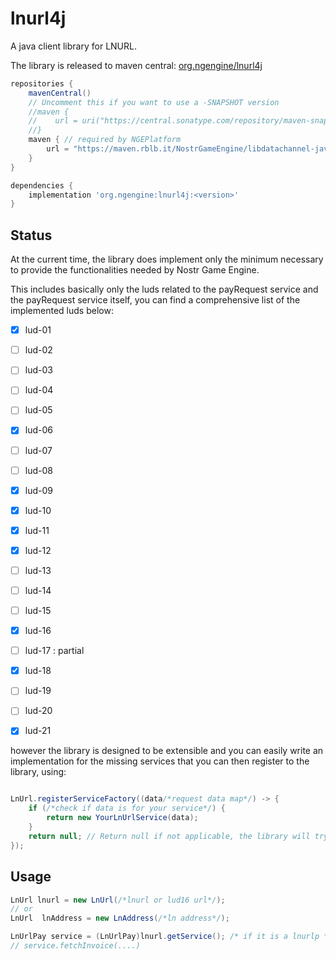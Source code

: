 # lnurl4j

A java client library for LNURL.


The library is released to maven central: [org.ngengine/lnurl4j](https://central.sonatype.com/artifact/org.ngengine/lnurl4j)

```gradle
repositories {
    mavenCentral()
    // Uncomment this if you want to use a -SNAPSHOT version
    //maven { 
    //    url = uri("https://central.sonatype.com/repository/maven-snapshots")
    //}
    maven { // required by NGEPlatform
        url = "https://maven.rblb.it/NostrGameEngine/libdatachannel-java"
    }
}

dependencies {
    implementation 'org.ngengine:lnurl4j:<version>'
}
```


## Status

At the current time, the library does implement only the minimum necessary to provide the functionalities needed by Nostr Game Engine.

This includes basically only the luds related to the payRequest service and the payRequest service itself, you can find a comprehensive list of the implemented luds below:


- [x] lud-01
- [ ] lud-02
- [ ] lud-03
- [ ] lud-04
- [ ] lud-05
- [x] lud-06
- [ ] lud-07
- [ ] lud-08
- [x] lud-09
- [x] lud-10
- [x] lud-11
- [x] lud-12
- [ ] lud-13
- [ ] lud-14
- [ ] lud-15
- [x] lud-16
- [ ] lud-17 : partial 
- [x] lud-18
- [ ] lud-19
- [ ] lud-20
- [x] lud-21


however the library is designed to be extensible and you can easily write an implementation for the missing services that you can then register to the library, using:

```java

LnUrl.registerServiceFactory((data/*request data map*/) -> {
    if (/*check if data is for your service*/) {
        return new YourLnUrlService(data);
    }
    return null; // Return null if not applicable, the library will try the next factory
});

```

## Usage

```java
LnUrl lnurl = new LnUrl(/*lnurl or lud16 url*/);
// or
LnUrl  lnAddress = new LnAddress(/*ln address*/);

LnUrlPay service = (LnUrlPay)lnurl.getService(); /* if it is a lnurlp */
// service.fetchInvoice(....)
```
